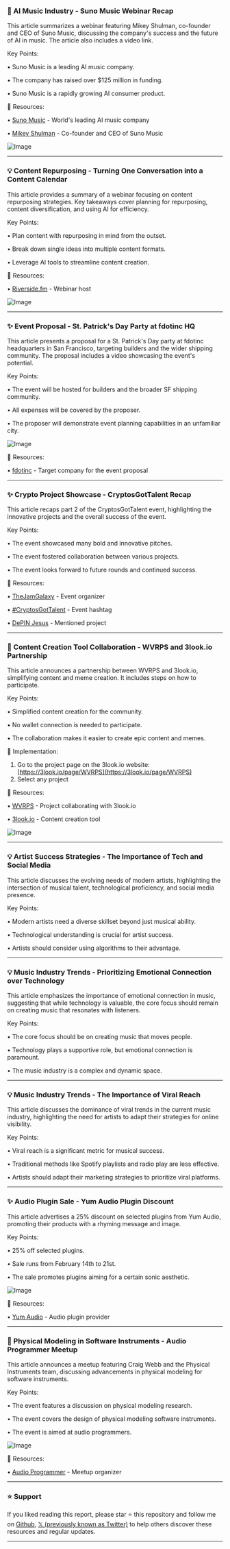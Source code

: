 ### 🤖 AI Music Industry - Suno Music Webinar Recap

This article summarizes a webinar featuring Mikey Shulman, co-founder and CEO of Suno Music, discussing the company's success and the future of AI in music.  The article also includes a video link.

Key Points:

• Suno Music is a leading AI music company.


• The company has raised over $125 million in funding.


• Suno Music is a rapidly growing AI consumer product.


🔗 Resources:

• [Suno Music](https://x.com/SunoMusic) - World's leading AI music company

• [Mikey Shulman](https://x.com/MikeyShulman) - Co-founder and CEO of Suno Music

![Image](https://pbs.twimg.com/amplify_video_thumb/1895148277307449347/img/w5OMoxDqGoDps_Vp.jpg)


---

### 💡 Content Repurposing -  Turning One Conversation into a Content Calendar

This article provides a summary of a webinar focusing on content repurposing strategies.  Key takeaways cover planning for repurposing, content diversification, and using AI for efficiency.

Key Points:

• Plan content with repurposing in mind from the outset.


• Break down single ideas into multiple content formats.


• Leverage AI tools to streamline content creation.



🔗 Resources:

• [Riverside.fm](https://x.com/RiversidedotFM) - Webinar host

![Image](https://pbs.twimg.com/media/Gkj_QSqWwAE7XB0?format=jpg&name=small)


---

### ✨  Event Proposal - St. Patrick's Day Party at fdotinc HQ

This article presents a proposal for a St. Patrick's Day party at fdotinc headquarters in San Francisco, targeting builders and the wider shipping community.  The proposal includes a video showcasing the event's potential.

Key Points:

• The event will be hosted for builders and the broader SF shipping community.


• All expenses will be covered by the proposer.


• The proposer will demonstrate event planning capabilities in an unfamiliar city.



![Image](https://pbs.twimg.com/ext_tw_video_thumb/1892446078189883392/pu/img/2nli8E8CjpQkTL4_.jpg)

🔗 Resources:

• [fdotinc](https://x.com/fdotinc) - Target company for the event proposal


---

### ✨ Crypto Project Showcase - CryptosGotTalent Recap

This article recaps part 2 of the CryptosGotTalent event, highlighting the innovative projects and the overall success of the event.

Key Points:

• The event showcased many bold and innovative pitches.


• The event fostered collaboration between various projects.


• The event looks forward to future rounds and continued success.


🔗 Resources:

• [TheJamGalaxy](https://x.com/TheJamGalaxy) - Event organizer

• [#CryptosGotTalent](https://x.com/hashtag/CryptosGotTalent?src=hashtag_click) - Event hashtag

• [DePIN Jesus](https://x.com/depin_jesus/status/1892247582799487461) - Mentioned project

---

### 🚀 Content Creation Tool Collaboration - WVRPS and 3look.io Partnership

This article announces a partnership between WVRPS and 3look.io, simplifying content and meme creation.  It includes steps on how to participate.

Key Points:

• Simplified content creation for the community.


• No wallet connection is needed to participate.


• The collaboration makes it easier to create epic content and memes.


🚀 Implementation:

1. Go to the project page on the 3look.io website: [https://3look.io/page/WVRPS](https://3look.io/page/WVRPS)
2. Select any project


🔗 Resources:

• [WVRPS](https://x.com/wvrps) - Project collaborating with 3look.io

• [3look.io](https://x.com/3look_io) - Content creation tool

![Image](https://pbs.twimg.com/media/GkLp8doW0AESHQ1?format=jpg&name=small)


---

### 💡 Artist Success Strategies -  The Importance of Tech and Social Media

This article discusses the evolving needs of modern artists, highlighting the intersection of musical talent, technological proficiency, and social media presence.

Key Points:

• Modern artists need a diverse skillset beyond just musical ability.


• Technological understanding is crucial for artist success.


• Artists should consider using algorithms to their advantage.


---

### 💡 Music Industry Trends - Prioritizing Emotional Connection over Technology

This article emphasizes the importance of emotional connection in music, suggesting that while technology is valuable, the core focus should remain on creating music that resonates with listeners.

Key Points:

• The core focus should be on creating music that moves people.


• Technology plays a supportive role, but emotional connection is paramount.


• The music industry is a complex and dynamic space.


---

### 💡 Music Industry Trends - The Importance of Viral Reach

This article discusses the dominance of viral trends in the current music industry, highlighting the need for artists to adapt their strategies for online visibility.

Key Points:

• Viral reach is a significant metric for musical success.


• Traditional methods like Spotify playlists and radio play are less effective.


• Artists should adapt their marketing strategies to prioritize viral platforms.


---

### ✨ Audio Plugin Sale - Yum Audio Plugin Discount

This article advertises a 25% discount on selected plugins from Yum Audio, promoting their products with a rhyming message and image.

Key Points:

• 25% off selected plugins.


• Sale runs from February 14th to 21st.


• The sale promotes plugins aiming for a certain sonic aesthetic.


![Image](https://pbs.twimg.com/media/GjwpDrXW4AAF-Py?format=jpg&name=small)

🔗 Resources:

• [Yum Audio](https://x.com/yum_audio) -  Audio plugin provider


---

### 🤖  Physical Modeling in Software Instruments - Audio Programmer Meetup

This article announces a meetup featuring Craig Webb and the Physical Instruments team, discussing advancements in physical modeling for software instruments.

Key Points:

• The event features a discussion on physical modeling research.


• The event covers the design of physical modeling software instruments.


• The event is aimed at audio programmers.



![Image](https://pbs.twimg.com/media/Gjb1IEKXQAAtL7n?format=jpg&name=small)

🔗 Resources:

• [Audio Programmer](https://x.com/audioprogrammer) - Meetup organizer


---

### ⭐️ Support

If you liked reading this report, please star ⭐️ this repository and follow me on [Github](https://github.com/Drix10), [𝕏 (previously known as Twitter)](https://x.com/DRIX_10_) to help others discover these resources and regular updates.

---